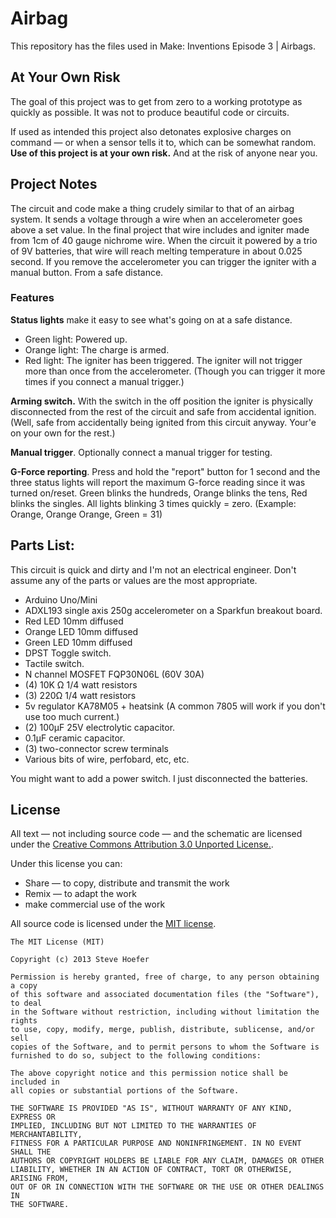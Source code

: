 # Airbag 
This repository has the files used in Make: Inventions Episode 3 | Airbags.

## At Your Own Risk
The goal of this project was to get from zero to a working prototype as quickly as possible. It was not to produce beautiful code or circuits. 

If used as intended this project also detonates explosive charges on command  — or when a sensor tells it to, which can be somewhat random. **Use of this project is at your own risk.** And at the risk of anyone near you.

## Project Notes
The circuit and code make a thing crudely similar to that of an airbag system.  It sends a voltage through a wire when an accelerometer goes above a set value. In the final project that wire includes and igniter made from 1cm of 40 gauge nichrome wire. When the circuit it powered by a trio of 9V batteries, that wire will reach melting temperature in about 0.025 second. If you remove the accelerometer you can trigger the igniter with a manual button. From a safe distance.

### Features
**Status lights** make it easy to see what's going on at a safe distance.

- Green light: Powered up.
- Orange light: The charge is armed.
- Red light: The igniter has been triggered. The igniter will not trigger more than once from the accelerometer. (Though you can trigger it more times if you connect a manual trigger.)
	
**Arming switch.** With the switch in the off position the igniter is physically disconnected from the rest of the circuit and safe from accidental ignition. (Well, safe from accidentally being ignited from this circuit anyway. Your'e on your own for the rest.)

**Manual trigger**. Optionally connect a manual trigger for testing.

**G-Force reporting**. Press and hold the "report" button for 1 second and the three status lights will report the maximum G-force reading since it was turned on/reset. Green blinks the hundreds, Orange blinks the tens, Red blinks the singles. All lights blinking 3 times quickly = zero. (Example: Orange, Orange Orange, Green = 31)

## Parts List:
This circuit is quick and dirty and I'm not an electrical engineer. Don't assume any of the parts or values are the most appropriate.

- Arduino Uno/Mini
- ADXL193 single axis 250g accelerometer on a Sparkfun breakout board.
- Red LED 10mm diffused 
- Orange LED 10mm diffused 
- Green LED 10mm diffused 
- DPST Toggle switch.
- Tactile switch.
- N channel MOSFET FQP30N06L (60V 30A)
- (4) 10K Ω 1/4 watt resistors
- (3) 220Ω 1/4 watt resistors
- 5v regulator KA78M05 + heatsink (A common 7805 will work if you don't use too much current.)
- (2) 100µF 25V electrolytic capacitor.
- 0.1µF ceramic capacitor.
- (3) two-connector screw terminals
- Various bits of wire, perfobard, etc, etc.

You might want to add a power switch. I just disconnected the batteries.

## License
All text — not including source code — and the schematic are licensed under the [Creative Commons Attribution 3.0 Unported License.](http://creativecommons.org/licenses/by/3.0/deed.en_US). 

Under this license you can:

- Share — to copy, distribute and transmit the work
- Remix — to adapt the work
- make commercial use of the work

All source code is licensed under the [MIT license](http://opensource.org/licenses/MIT).

	The MIT License (MIT)
	
	Copyright (c) 2013 Steve Hoefer
	
	Permission is hereby granted, free of charge, to any person obtaining a copy
	of this software and associated documentation files (the "Software"), to deal
	in the Software without restriction, including without limitation the rights
	to use, copy, modify, merge, publish, distribute, sublicense, and/or sell
	copies of the Software, and to permit persons to whom the Software is
	furnished to do so, subject to the following conditions:
	
	The above copyright notice and this permission notice shall be included in
	all copies or substantial portions of the Software.
	
	THE SOFTWARE IS PROVIDED "AS IS", WITHOUT WARRANTY OF ANY KIND, EXPRESS OR
	IMPLIED, INCLUDING BUT NOT LIMITED TO THE WARRANTIES OF MERCHANTABILITY,
	FITNESS FOR A PARTICULAR PURPOSE AND NONINFRINGEMENT. IN NO EVENT SHALL THE
	AUTHORS OR COPYRIGHT HOLDERS BE LIABLE FOR ANY CLAIM, DAMAGES OR OTHER
	LIABILITY, WHETHER IN AN ACTION OF CONTRACT, TORT OR OTHERWISE, ARISING FROM,
	OUT OF OR IN CONNECTION WITH THE SOFTWARE OR THE USE OR OTHER DEALINGS IN
	THE SOFTWARE. 